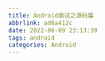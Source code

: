 ```yaml
---
title: Android面试之源码篇
abbrlink: ad6a412c
date: 2022-06-09 23:13:39
tags: android
categories: Android
---
```


